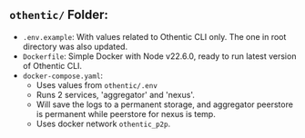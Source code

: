 ## `othentic/` Folder:

* `.env.example`: With values related to Othentic CLI only. The one in root directory was also updated.
* `Dockerfile`: Simple Docker with Node v22.6.0, ready to run latest version of Othentic CLI.
* `docker-compose.yaml`:
    * Uses values from `othentic/.env`
    * Runs 2 services, 'aggregator' and 'nexus'.
    * Will save the logs to a permanent storage, and aggregator peerstore is permanent while peerstore for nexus is temp.
    * Uses docker network `othentic_p2p`.